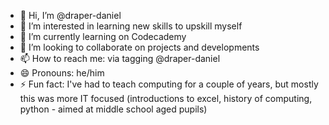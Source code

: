- 👋 Hi, I’m @draper-daniel
- 👀 I’m interested in learning new skills to upskill myself
- 🌱 I’m currently learning on Codecademy
- 💞️ I’m looking to collaborate on projects and developments
- 📫 How to reach me: via tagging @draper-daniel
- 😄 Pronouns: he/him
- ⚡ Fun fact: I've had to teach computing for a couple of years, but mostly this was more IT focused (introductions to excel, history of computing, python - aimed at middle school aged pupils)

<!---
draper-daniel/draper-daniel is a ✨ special ✨ repository because its `README.md` (this file) appears on your GitHub profile.
You can click the Preview link to take a look at your changes.
--->
